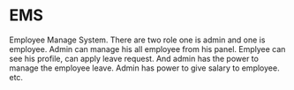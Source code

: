 # EMS
Employee Manage System. There are two role one is admin and one is employee. Admin can manage his all employee from his panel. Emplyee can  see his profile, can apply leave request. And admin has the power to manage the employee leave. Admin has power to give salary to employee. etc.
